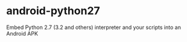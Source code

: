android-python27
================

Embed Python 2.7 (3.2 and others) interpreter and your scripts into an Android APK